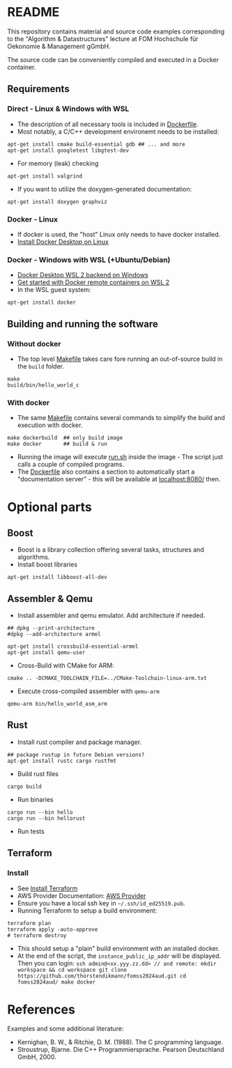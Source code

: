# README

This repository contains material and source code examples corresponding to the "Algorithm & Datastructures" lecture at FOM Hochschule für Oekonomie & Management gGmbH.

The source code can be conveniently compiled and executed in a Docker container.

## Requirements

### Direct - Linux & Windows with WSL

- The description of all necessary tools is included in [Dockerfile](Dockerfile).
- Most notably, a C/C++ development environemt needs to be installed:
```
apt-get install cmake build-essential gdb ## ... and more
apt-get install googletest libgtest-dev
```
- For memory (leak) checking
```
apt-get install valgrind
```
- If you want to utilize the doxygen-generated documentation:
```
apt-get install doxygen graphviz
```

### Docker - Linux

- If docker is used, the "host" Linux only needs to have docker installed.
- [Install Docker Desktop on Linux](https://docs.docker.com/desktop/install/linux-install/)

### Docker - Windows with WSL (+Ubuntu/Debian)

- [Docker Desktop WSL 2 backend on Windows](https://docs.docker.com/desktop/wsl/)
- [Get started with Docker remote containers on WSL 2](https://learn.microsoft.com/en-us/windows/wsl/tutorials/wsl-containers)
- In the WSL guest system:
```
apt-get install docker
```

## Building and running the software

### Without docker

- The top level [Makefile](Makefile) takes care fore running an out-of-source build in the `build` folder.
```
make
build/bin/hello_world_c
```

### With docker

- The same [Makefile](Makefile) contains several commands to simplify the build and execution with docker.
```
make dockerbuild  ## only build image
make docker       ## build & run
```
- Running the image will execute [run.sh](src/run.sh) inside the image - The script just calls a couple of compiled programs.
- The [Dockerfile](Dockerfile) also contains a section to automatically start a "documentation server" - this will be available at [localhost:8080/](http://localhost:8080/) then.

# Optional parts

## Boost

- Boost is a library collection offering several tasks, structures and algorithms.
- Install boost libraries
```
apt-get install libboost-all-dev
```

## Assembler & Qemu

- Install assembler and qemu emulator. Add architecture if needed.
```
## dpkg --print-architecture
#dpkg --add-architecture armel

apt-get install crossbuild-essential-armel
apt-get install qemu-user
```
- Cross-Build with CMake for ARM:
```
cmake .. -DCMAKE_TOOLCHAIN_FILE=../CMake-Toolchain-linux-arm.txt
```
- Execute cross-compiled assembler with `qemu-arm` 
```
qemu-arm bin/hello_world_asm_arm
```

## Rust

- Install rust compiler and package manager.
```
## package rustup in future Debian versions?
apt-get install rustc cargo rustfmt
```
- Build rust files
```
cargo build
```
- Run binaries
```
cargo run --bin hello
cargo run --bin hellorust
```
- Run tests


## Terraform

### Install

- See [Install Terraform](https://developer.hashicorp.com/terraform/install)
- AWS Provider Documentation: [AWS Provider](https://registry.terraform.io/providers/hashicorp/aws/latest/docs)
- Ensure you have a local ssh key in `~/.ssh/id_ed25519.pub`.
- Running Terraform to setup a build environment:
```
terraform plan
terraform apply -auto-approve
# terraform destroy
```
- This should setup a "plain" build environment with an installed docker.
- At the end of the script, the `instance_public_ip_addr` will be displayed. Then you can login:
`
ssh admin@<xx.yyy.zz.dd>
// and remote:
mkdir workspace && cd workspace
git clone https://github.com/thorstendikmann/fomss2024aud.git
cd fomss2024aud/
make docker
`

# References

Examples and some additional literature:

- Kernighan, B. W., & Ritchie, D. M. (1988). The C programming language.
- Stroustrup, Bjarne. Die C++ Programmiersprache. Pearson Deutschland GmbH, 2000.